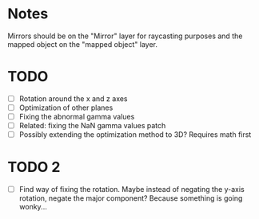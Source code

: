 # Notes
Mirrors should be on the "Mirror" layer for raycasting purposes and the mapped object on the "mapped object" layer.

# TODO
- [ ] Rotation around the x and z axes
- [ ] Optimization of other planes
- [ ] Fixing the abnormal gamma values
- [ ] Related: fixing the NaN gamma values patch
- [ ] Possibly extending the optimization method to 3D? Requires math first

# TODO 2
- [ ] Find way of fixing the rotation. Maybe instead of negating the y-axis rotation, negate the major component? Because something is going wonky...